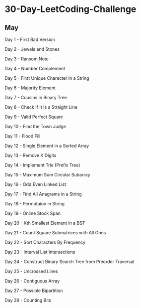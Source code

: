 # 30-Day-LeetCoding-Challenge

## May

Day 1 - First Bad Version

Day 2 - Jewels and Stones

Day 3 - Ransom Note

Day 4 - Number Complement

Day 5 - First Unique Character in a String

Day 6 - Majority Element

Day 7 - Cousins in Binary Tree

Day 8 - Check If It Is a Straight Line

Day 9 - Valid Perfect Square

Day 10 - Find the Town Judge

Day 11 - Flood Fill

Day 12 - Single Element in a Sorted Array

Day 13 - Remove K Digits

Day 14 - Implement Trie (Prefix Tree)

Day 15 - Maximum Sum Circular Subarray

Day 16 - Odd Even Linked List

Day 17 - Find All Anagrams in a String

Day 18 - Permutaion in String

Day 19 - Online Stock Span

Day 20 - Kth Smallest Element in a BST

Day 21 - Count Square Submatrices with All Ones

Day 22 - Sort Characters By Frequency

Day 23 - Interval List Intersections

Day 24 - Construct Binary Search Tree from Preorder Traversal

Day 25 - Uncrossed Lines

Day 26 - Contiguous Array

Day 27 - Possible Bipartition

Day 28 - Counting Bits
